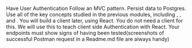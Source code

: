 Have User Authentication
Follow an MVC pattern.
Persist data to Postgres.
Use all of the key concepts studied in the previous modules, including , , and .
You will build a client later, using React. You do not need a client for this. We will use this to teach client side Authentication with React.
Your endpoints must show signs of having been tested(screenshots of successful Postman request in a Readme.md file are always handy)